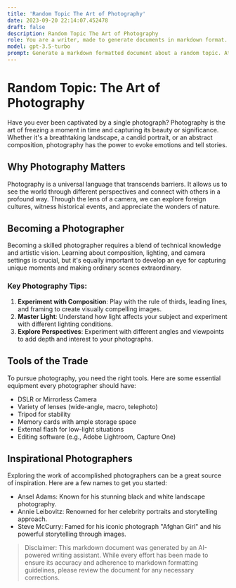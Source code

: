 ```yaml
---
title: 'Random Topic The Art of Photography'
date: 2023-09-20 22:14:07.452478
draft: false
description: Random Topic The Art of Photography
role: You are a writer, made to generate documents in markdown format. It is very important that all of the documents you generate are in valid markdown format.
model: gpt-3.5-turbo
prompt: Generate a markdown formatted document about a random topic. At the bottom, include a disclaimer explaining that the document was generated by you. The first line of the document should be the title. Make sure that the entire document is in proper markdown format, using a mix of various tags to make the document visually appealing.
---
```


# Random Topic: The Art of Photography

Have you ever been captivated by a single photograph? Photography is the art of freezing a moment in time and capturing its beauty or significance. Whether it's a breathtaking landscape, a candid portrait, or an abstract composition, photography has the power to evoke emotions and tell stories.

## Why Photography Matters

Photography is a universal language that transcends barriers. It allows us to see the world through different perspectives and connect with others in a profound way. Through the lens of a camera, we can explore foreign cultures, witness historical events, and appreciate the wonders of nature.

## Becoming a Photographer

Becoming a skilled photographer requires a blend of technical knowledge and artistic vision. Learning about composition, lighting, and camera settings is crucial, but it's equally important to develop an eye for capturing unique moments and making ordinary scenes extraordinary.

### Key Photography Tips:

1. **Experiment with Composition**: Play with the rule of thirds, leading lines, and framing to create visually compelling images.
2. **Master Light**: Understand how light affects your subject and experiment with different lighting conditions.
3. **Explore Perspectives**: Experiment with different angles and viewpoints to add depth and interest to your photographs.

## Tools of the Trade

To pursue photography, you need the right tools. Here are some essential equipment every photographer should have:

- DSLR or Mirrorless Camera
- Variety of lenses (wide-angle, macro, telephoto)
- Tripod for stability
- Memory cards with ample storage space
- External flash for low-light situations
- Editing software (e.g., Adobe Lightroom, Capture One)

## Inspirational Photographers

Exploring the work of accomplished photographers can be a great source of inspiration. Here are a few names to get you started:

- Ansel Adams: Known for his stunning black and white landscape photography.
- Annie Leibovitz: Renowned for her celebrity portraits and storytelling approach.
- Steve McCurry: Famed for his iconic photograph "Afghan Girl" and his powerful storytelling through images.

> Disclaimer: This markdown document was generated by an AI-powered writing assistant. While every effort has been made to ensure its accuracy and adherence to markdown formatting guidelines, please review the document for any necessary corrections.